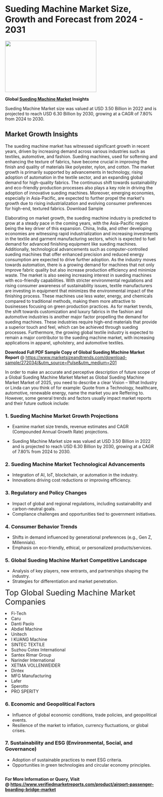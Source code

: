 <H1>Sueding Machine Market Size, Growth and Forecast from 2024 - 2031</H1><img class="aligncenter size-medium wp-image-584254" src="https://thirdeyenews.in/wp-content/uploads/2024/09/Global-Market-Research-300x168.jpeg" alt="" width="300" height="168" /><p><strong>Global&nbsp;<a href="https://www.marketsizeandtrends.com/download-sample/272034/&amp;utm_source=Pulse&amp;utm_medium=201">Sueding Machine Market</a> Insights</strong></p><p>Sueding Machine Market size was valued at USD 3.50 Billion in 2022 and is projected to reach USD 6.30 Billion by 2030, growing at a CAGR of 7.80% from 2024 to 2030.</p><p><h2>Market Growth Insights</h2> <p>The sueding machine market has witnessed significant growth in recent years, driven by increasing demand across various industries such as textiles, automotive, and fashion. Sueding machines, used for softening and enhancing the texture of fabrics, have become crucial in improving the finish and quality of materials like polyester, nylon, and cotton. The market growth is primarily supported by advancements in technology, rising adoption of automation in the textile sector, and an expanding global demand for high-quality fabrics. The continuous shift towards sustainability and eco-friendly production processes also plays a key role in driving the adoption of innovative sueding machines. Moreover, emerging economies, especially in Asia-Pacific, are expected to further propel the market's growth due to rising industrialization and evolving consumer preferences for high-end, textured fabrics. Download Sample </p> <p>Elaborating on market growth, the sueding machine industry is predicted to grow at a steady pace in the coming years, with the Asia-Pacific region being the key driver of this expansion. China, India, and other developing economies are witnessing rapid industrialization and increasing investments in the textile and garment manufacturing sectors, which is expected to fuel demand for advanced finishing equipment like sueding machines. Additionally, technological advancements such as computer-controlled sueding machines that offer enhanced precision and reduced energy consumption are expected to drive further adoption. As the industry moves towards automation, there is a growing demand for machines that not only improve fabric quality but also increase production efficiency and minimize waste. The market is also seeing increasing interest in sueding machines with eco-friendly capabilities. With stricter environmental regulations and rising consumer awareness of sustainability issues, textile manufacturers are investing in equipment that minimizes the environmental impact of the finishing process. These machines use less water, energy, and chemicals compared to traditional methods, making them more attractive to businesses focusing on green production practices. As for market trends, the shift towards customization and luxury fabrics in the fashion and automotive industries is another major factor propelling the demand for sueding machines. These industries require high-end materials that provide a superior touch and feel, which can be achieved through sueding processes. Furthermore, the growing global textile industry is expected to remain a major contributor to the sueding machine market, with increasing applications in apparel, upholstery, and automotive textiles. </p><p><span class=""><strong>Download Full PDF Sample Copy of Global Sueding Machine Market Report</strong> @ <a href="https://www.marketsizeandtrends.com/download-sample/272034/&amp;utm_source=Pulse&amp;utm_medium=201" target="_blank">https://www.marketsizeandtrends.com/download-sample/272034/&amp;utm_source=Pulse&amp;utm_medium=201</a></span></p><p>In order to make an accurate and perceptive description of future scope of a Global&nbsp;Sueding Machine Market Market as Global&nbsp;Sueding Machine Market Market of 2025, you need to describe a clear Vision &ndash; What Industry or Linda can you think of for example: Quote from a Technology, healthcare, automotive, renewable energy, name the market you are Reffering to. However, some general trends and factors usually impact market reports and their future outlook include:</p><h3>1.&nbsp;<strong>Sueding Machine Market Growth Projections</strong></h3><ul><li>Examine market size trends, revenue estimates and CAGR (Compounded Annual Growth Rate) projections.</li><li><p>Sueding Machine Market size was valued at USD 3.50 Billion in 2022 and is projected to reach USD 6.30 Billion by 2030, growing at a CAGR of 7.80% from 2024 to 2030.</p></li></ul><h3>2.&nbsp;<strong>Sueding Machine Market Technological Advancements</strong></h3><ul><li>Integration of AI, IoT, blockchain, or automation in the industry.</li><li>Innovations driving cost reductions or improving efficiency.</li></ul><h3>3.&nbsp;<strong>Regulatory and Policy Changes</strong></h3><ul><li>Impact of global and regional regulations, including sustainability and carbon-neutral goals.</li><li>Compliance challenges and opportunities tied to government initiatives.</li></ul><h3>4.&nbsp;<strong>Consumer Behavior Trends</strong></h3><ul><li>Shifts in demand influenced by generational preferences (e.g., Gen Z, Millennials).</li><li>Emphasis on eco-friendly, ethical, or personalized products/services.</li></ul><h3>5.&nbsp;<strong>Global Sueding Machine Market Competitive Landscape</strong></h3><ul><li>Analysis of key players, new entrants, and partnerships shaping the industry.</li><li>Strategies for differentiation and market penetration.</li></ul><p data-pm-slice="1 1 []"><span style="color: inherit; font-family: inherit; font-size: 25px;">Top Global Sueding Machine Market Companies</span></p><div class="" data-test-id=""><p><li>Fi-Tech</li><li> Caru</li><li> Danti Paolo</li><li> Abdiel Machine</li><li> Unitech</li><li> I KUANG Machine</li><li> SINTEC TEXTILE</li><li> Suzhou Cotex International</li><li> Santex Rimar Group</li><li> Narinder International</li><li> XETMA VOLLENWEIDER</li><li> Dintex</li><li> MFG Manufacturing</li><li> Lafer</li><li> Sperotto</li><li> PRO SPERITY</li></p></div><h3>6.&nbsp;<strong>Economic and Geopolitical Factors</strong></h3><ul><li>Influence of global economic conditions, trade policies, and geopolitical events.</li><li>Resilience of the market to inflation, currency fluctuations, or global crises.</li></ul><h3>7.&nbsp;<strong>Sustainability and ESG (Environmental, Social, and Governance)</strong></h3><ul><li>Adoption of sustainable practices to meet ESG criteria.</li><li>Opportunities in green technologies and circular economy principles.</li></ul><h2><strong style="font-size: 14px;">For More Information or Query, Visit @&nbsp;</strong><a style="background-color: #ffffff; font-size: 14px;" href="https://www.marketsizeandtrends.com/report/sueding-machine-market/" target="_blank">https://www.verifiedmarketreports.com/product/airport-passenger-boarding-bridge-market</a></h2>
